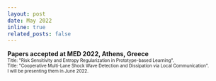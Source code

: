 ```yaml
---
layout: post
date: May 2022
inline: true
related_posts: false
---
```



<b> Papers accepted at MED 2022, Athens, Greece</b>
<br> <font size="1">Title: "Risk Sensitivity and Entropy Regularization in Prototype-based Learning".</font> 
<br> <font size="1">Title: "Cooperative Multi-Lane Shock Wave Detection and Dissipation via Local Communication".</font> 
<br> <font size="1">I will be presenting them in June 2022.</font> 